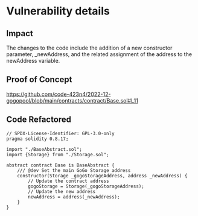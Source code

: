   # Vulnerability details

## Impact
The changes to the code include the addition of a new constructor parameter, _newAddress, and the related assignment of the address to the newAddress variable.

## Proof of Concept
https://github.com/code-423n4/2022-12-gogopool/blob/main/contracts/contract/Base.sol#L11


## Code Refactored

```
// SPDX-License-Identifier: GPL-3.0-only
pragma solidity 0.8.17;

import "./BaseAbstract.sol";
import {Storage} from "./Storage.sol";

abstract contract Base is BaseAbstract {
	/// @dev Set the main GoGo Storage address
	constructor(Storage _gogoStorageAddress, address _newAddress) {
		// Update the contract address
		gogoStorage = Storage(_gogoStorageAddress);
		// Update the new address
		newAddress = address(_newAddress);
	}
}
```